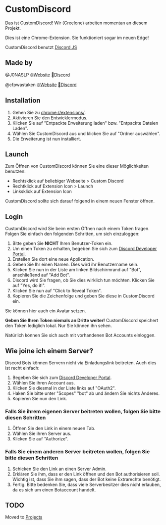 # CustomDiscord

Das ist CustomDiscord! Wir (Creelone) arbeiten momentan an diesem Projekt.

Dies ist eine Chrome-Extension.
Sie funktioniert sogar im neuen Edge!

<!--CustomDiscord benötigt <img src="https://discord.js.org/favicon.ico" alt="" width="24"/> [Discord.JS](https://github.com/discordjs/discord.js/tree/webpack).-->
CustomDiscord benutzt [Discord.JS](https://github.com/discordjs/discord.js/tree/webpack) <!-- not sure how the conventions are for images -->

## Made by

@J0NASLP [🌐Website](https://cohalejoja.selfhost.eu) [💬Discord](https://www.discord.gg/UHY559S)

@cfpwastaken [🌐Website](https://cfp.gotdns.ch) [💬Discord](https://www.discord.gg/w9B9bqJ)

## Installation

1. Gehen Sie zu [chrome://extensions/](chrome://extensions/).
2. Aktivieren Sie den Entwicklermodus.
3. Klicken Sie auf "Entpackte Erweiterung laden" bzw. "Entpackte Dateien Laden".
4. Wählen Sie CustomDiscord aus und klicken Sie auf "Ordner auswählen".
5. Die Erweiterung ist nun installiert.

## Launch

Zum Öffnen von CustomDiscord können Sie eine dieser Möglichkeiten benutzen:

* Rechtsklick auf beliebiger Webseite > Custom Discord
* Rechtklick auf Extension Icon > Launch
* Linksklick auf Extension Icon

CustomDiscord sollte sich darauf folgend in einem neuen Fenster öffnen.

## Login

CustomDiscord wird Sie beim ersten Öffnen nach einem Token fragen.
Folgen Sie einfach den folgenden Schritten, um sich einzuloggen:

1. Bitte geben Sie **NICHT** Ihren Benutzer-Token ein.
2. Um einen Token zu erhalten, begeben Sie sich zum [Discord Developer Portal](https://discord.com/developers/applications).
3. Erstellen Sie dort eine neue Application.
4. Geben Sie Ihr einen Namen. Dies wird ihr Benutzername sein.
5. Klicken Sie nun in der Liste am linken Bildschirmrand auf "Bot", anschließend auf "Add Bot".
6. Discord wird Sie fragen, ob Sie dies wirklich tun möchten. Klicken Sie auf "Yes, do it!".
7. Klicken Sie nun auf "Click to Reveal Token".
8. Kopieren Sie die Zeichenfolge und geben Sie diese in CustomDiscord ein.

Sie können hier auch ein Avatar setzen.

**Geben Sie Ihren Token niemals an Dritte weiter!**
CustomDiscord speichert den Token lediglich lokal. Nur Sie können ihn sehen.

Natürlich können Sie sich auch mit vorhandenen Bot Accounts einloggen.

## Wie joine ich einem Server?

Discord Bots können Servern nicht via Einladungslink beitreten.
Auch dies ist recht einfach:

1. Begeben Sie sich zum [Discord Developer Portal](https://discord.com/developers/applications).
2. Wählen Sie ihren Account aus.
3. Klicken Sie diesmal in der Liste links auf "OAuth2".
4. Haken Sie bitte unter "Scopes" "bot" ab und ändern Sie nichts Anderes.
5. Kopieren Sie nun den Link.

### Falls Sie ihrem eigenen Server beitreten wollen, folgen Sie bitte diesen Schritten

1. Öffnen Sie den Link in einem neuen Tab.
2. Wählen Sie ihren Server aus.
3. Klicken Sie auf "Authorize".

### Falls Sie einem anderen Server beitreten wollen, folgen Sie bitte diesen Schritten

1. Schicken Sie den Link an einen Server Admin.
2. Erklären Sie ihm, dass er den Link öffnen und den Bot authorisieren soll.
   Wichtig ist, dass Sie ihm sagen, dass der Bot keine Extrarechte benötigt.
3. Fertig.
Bitte bedenken Sie, dass viele Serverbesitzer dies nicht erlauben, da es sich um einen Botaccount handelt.

## TODO

Moved to [Projects](https://github.com/creelonestudios/customdiscord/projects)
